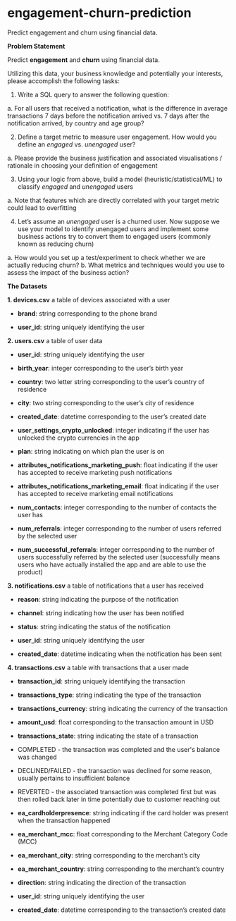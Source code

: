 # engagement-churn-prediction
Predict engagement and churn using financial data.



**Problem Statement** 

Predict **engagement** and **churn** using financial data.

Utilizing this data, your business knowledge and potentially your interests, please accomplish the following tasks: 

1. Write a SQL query to answer the following question: 

a. For all users that received a notification, what is the difference in average transactions 7 days before the notification arrived vs. 7 days after the notification arrived, by country and age group? 

2. Define a target metric to measure user engagement. How would you define an *engaged* vs. *unengaged* user? 

a. Please provide the business justification and associated visualisations / rationale in choosing your definition of engagement 

3. Using your logic from above, build a model (heuristic/statistical/ML) to classify *engaged* and *unengaged* users 

a. Note that features which are directly correlated with your target metric could lead to overfitting 

4. Let’s assume an *unengaged* user is a churned user. Now suppose we use your model to identify unengaged users and implement some business actions try to convert them to engaged users (commonly known as reducing churn) 

a. How would you set up a test/experiment to check whether we are actually reducing churn? 
b. What metrics and techniques would you use to assess the impact of the business action? 



**The Datasets** 

**1. devices.csv** a table of devices associated with a user 

- **brand**: string corresponding to the phone brand 

- **user_id**: string uniquely identifying the user 

**2. users.csv** a table of user data 

- **user_id**: string uniquely identifying the user 

- **birth_year**: integer corresponding to the user’s birth year 

- **country**: two letter string corresponding to the user’s country of residence 

- **city**: two string corresponding to the user’s city of residence 

- **created_date**: datetime corresponding to the user’s created date 

- **user_settings_crypto_unlocked**: integer indicating if the user has unlocked the crypto currencies in the app 

- **plan**: string indicating on which plan the user is on 

- **attributes_notifications_marketing_push**: float indicating if the user has accepted to receive marketing push notifications 

- **attributes_notifications_marketing_email**: float indicating if the user has accepted to receive marketing email notifications

- **num_contacts**: integer corresponding to the number of contacts the user has

- **num_referrals**: integer corresponding to the number of users referred by the selected user 

- **num_successful_referrals**: integer corresponding to the number of users successfully referred by the selected user (successfully means users who have actually installed the app and are able to use the product) 

**3. notifications.csv** a table of notifications that a user has received

- **reason**: string indicating the purpose of the notification 

- **channel**: string indicating how the user has been notified 

- **status**: string indicating the status of the notification 

- **user_id**: string uniquely identifying the user 

- **created_date**: datetime indicating when the notification has been sent 

**4. transactions.csv** a table with transactions that a user made 

- **transaction_id**: string uniquely identifying the transaction 

- **transactions_type**: string indicating the type of the transaction 

- **transactions_currency**: string indicating the currency of the transaction 

- **amount_usd**: float corresponding to the transaction amount in USD 

- **transactions_state**: string indicating the state of a transaction 

- COMPLETED - the transaction was completed and the user's balance was changed 

- DECLINED/FAILED - the transaction was declined for some reason, usually pertains to insufficient balance 

- REVERTED - the associated transaction was completed first but was then rolled back later in time potentially due to customer reaching out

- **ea_cardholderpresence**: string indicating if the card holder was present when the transaction happened 

- **ea_merchant_mcc**: float corresponding to the Merchant Category Code (MCC) 

- **ea_merchant_city**: string corresponding to the merchant’s city 

- **ea_merchant_country**: string corresponding to the merchant’s country 

- **direction**: string indicating the direction of the transaction 

- **user_id**: string uniquely identifying the user 

- **created_date**: datetime corresponding to the transaction’s created date 
